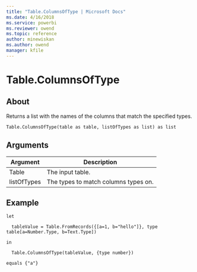 ```yaml
---
title: "Table.ColumnsOfType | Microsoft Docs"
ms.date: 4/16/2018
ms.service: powerbi
ms.reviewer: owend
ms.topic: reference
author: minewiskan
ms.author: owend
manager: kfile
---
```

# Table.ColumnsOfType

  
## About  
Returns a list with the names of the columns that match the specified types.  
  
```  
Table.ColumnsOfType(table as table, listOfTypes as list) as list  
```  
  
## Arguments  
  
|Argument|Description|  
|------------|---------------|  
|Table|The input table.|  
|listOfTypes|The types to match columns types on.|  
  
## Example  
  
```  
let  
  
  tableValue = Table.FromRecords({[a=1, b="hello"]}, type table[a=Number.Type, b=Text.Type])  
  
in  
  
  Table.ColumnsOfType(tableValue, {type number})  
  
equals {"a"}  
```  
